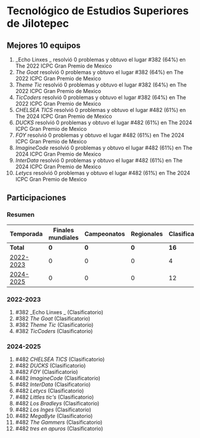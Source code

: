 # Tecnológico de Estudios Superiores de Jilotepec

## Mejores 10 equipos

1. _Echo Linxes _ resolvió 0 problemas y obtuvo el lugar #382 (64%) en The 2022 ICPC Gran Premio de Mexico
1. _The Goat_ resolvió 0 problemas y obtuvo el lugar #382 (64%) en The 2022 ICPC Gran Premio de Mexico
1. _Theme Tic_ resolvió 0 problemas y obtuvo el lugar #382 (64%) en The 2022 ICPC Gran Premio de Mexico
1. _TicCoders_ resolvió 0 problemas y obtuvo el lugar #382 (64%) en The 2022 ICPC Gran Premio de Mexico
1. _CHELSEA TICS_ resolvió 0 problemas y obtuvo el lugar #482 (61%) en The 2024 ICPC Gran Premio de Mexico
1. _DUCKS_ resolvió 0 problemas y obtuvo el lugar #482 (61%) en The 2024 ICPC Gran Premio de Mexico
1. _FOY_ resolvió 0 problemas y obtuvo el lugar #482 (61%) en The 2024 ICPC Gran Premio de Mexico
1. _ImagineCode_ resolvió 0 problemas y obtuvo el lugar #482 (61%) en The 2024 ICPC Gran Premio de Mexico
1. _InterData_ resolvió 0 problemas y obtuvo el lugar #482 (61%) en The 2024 ICPC Gran Premio de Mexico
1. _Letycs_ resolvió 0 problemas y obtuvo el lugar #482 (61%) en The 2024 ICPC Gran Premio de Mexico

## Participaciones

### Resumen

| Temporada | Finales mundiales | Campeonatos | Regionales | Clasificatorios | Equipos |
| --- | --- | --- | --- | --- | --- |
| **Total** | **0** | **0** | **0** | **16** | **16** |
| [2022-2023](#2022-2023) | 0 | 0 | 0 | 4 | 4 |
| [2024-2025](#2024-2025) | 0 | 0 | 0 | 12 | 12 |

### 2022-2023

1. #382 _Echo Linxes _ (Clasificatorio)
1. #382 _The Goat_ (Clasificatorio)
1. #382 _Theme Tic_ (Clasificatorio)
1. #382 _TicCoders_ (Clasificatorio)

### 2024-2025

1. #482 _CHELSEA TICS_ (Clasificatorio)
1. #482 _DUCKS_ (Clasificatorio)
1. #482 _FOY_ (Clasificatorio)
1. #482 _ImagineCode_ (Clasificatorio)
1. #482 _InterData_ (Clasificatorio)
1. #482 _Letycs_ (Clasificatorio)
1. #482 _Littles tic's_ (Clasificatorio)
1. #482 _Los Bradleys_ (Clasificatorio)
1. #482 _Los Inges_ (Clasificatorio)
1. #482 _MegaByte_ (Clasificatorio)
1. #482 _The Gammers_ (Clasificatorio)
1. #482 _tres en apuros_ (Clasificatorio)



